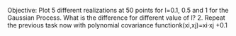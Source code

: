 Objective: Plot 5 different realizations at 50 points for l=0.1, 0.5 and 1 for the Gaussian Process. What is the difference for different value of l? 
2. Repeat the previous task now with polynomial covariance functionk(xi,xj)=xi·xj +0.1